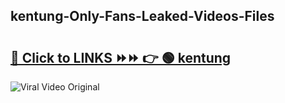 
 ## kentung-Only-Fans-Leaked-Videos-Files

# <h2><a href="https://mediaupload.pro?kentung">🔗 Click to LINKS ⏩⏩ 👉 🟢 kentung </a></h2>

<a href="https://mediaupload.pro?kentung" rel="nofollow" data-target="animated-image.originalLink"><img src="https://i.ibb.co.com/xMMVF88/686577567.gif" alt="Viral Video Original" style="max-width: 100%; display: inline-block;" data-target="animated-image.originalImage"></a>